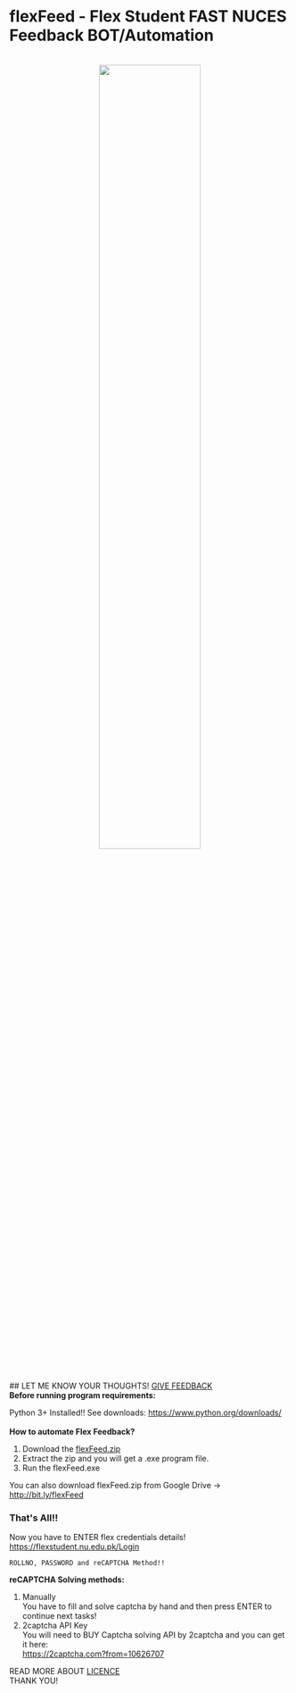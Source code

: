 # flexFeed - Flex Student FAST NUCES Feedback BOT/Automation
<br>
<center><img src="https://flexstudent.nu.edu.pk/Assets/demo/demo3/media/img/logo/flex-logo-blue.png" style="width:60%;"></center>
<br>
## LET ME KNOW YOUR THOUGHTS! <a href="https://bit.ly/flexFeedSurvey">GIVE FEEDBACK</a>
<br>
<strong>Before running program requirements:</strong>

Python 3+ Installed!!
See downloads: <a href="https://www.python.org/downloads/" target="_blank">https://www.python.org/downloads/</a>
<br><br>
<strong>How to automate Flex Feedback?</strong>
1. Download the <a href="https://github.com/theshahzaibc/flexFeed/raw/main/flexFeed.zip">flexFeed.zip</a>
2. Extract the zip and you will get a .exe program file.
3. Run the flexFeed.exe

You can also download flexFeed.zip from Google Drive -> <a href="http://bit.ly/flexFeed" target="_blank">http://bit.ly/flexFeed</a>

<h3>That's All!!</h3>

Now you have to ENTER flex credentials details!
https://flexstudent.nu.edu.pk/Login

<code>ROLLNO, PASSWORD and reCAPTCHA Method!!</code>

<strong>reCAPTCHA Solving methods:</strong>
1. Manually
   <br> You have to fill and solve captcha by hand and then press ENTER to continue next tasks!
3. 2captcha API Key
  <br>You will need to BUY Captcha solving API by 2captcha and you can get it here: <br> <a href="https://2captcha.com?from=10626707" target="_blank">https://2captcha.com?from=10626707</a>
  
 READ MORE ABOUT <a href="https://github.com/theshahzaibc/flexFeed/blob/main/LICENSE">LICENCE</a>
 <br>
 THANK YOU!
